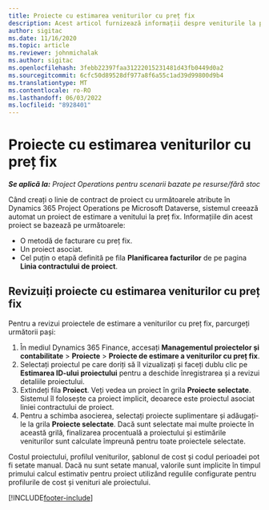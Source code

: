 ```yaml
---
title: Proiecte cu estimarea veniturilor cu preț fix
description: Acest articol furnizează informații despre veniturile la preț fix în proiecte.
author: sigitac
ms.date: 11/16/2020
ms.topic: article
ms.reviewer: johnmichalak
ms.author: sigitac
ms.openlocfilehash: 3febb22397faa31222015231481d43fb0449d0a2
ms.sourcegitcommit: 6cfc50d89528df977a8f6a55c1ad39d99800d9b4
ms.translationtype: MT
ms.contentlocale: ro-RO
ms.lasthandoff: 06/03/2022
ms.locfileid: "8928401"
---
```

# <a name="fixed-price-revenue-estimate-projects"></a>Proiecte cu estimarea veniturilor cu preț fix 

_**Se aplică la:** Project Operations pentru scenarii bazate pe resurse/fără stoc_

Când creați o linie de contract de proiect cu următoarele atribute în Dynamics 365 Project Operations pe Microsoft Dataverse, sistemul creează automat un proiect de estimare a venitului la preț fix. Informațiile din acest proiect se bazează pe următoarele:

  - O metodă de facturare cu preț fix.
  - Un proiect asociat.
  - Cel puțin o etapă definită pe fila **Planificarea facturilor** de pe pagina **Linia contractului de proiect**.

## <a name="review-fixed-price-revenue-estimates-projects"></a>Revizuiți proiecte cu estimarea veniturilor cu preț fix
Pentru a revizui proiectele de estimare a veniturilor cu preț fix, parcurgeți următorii pași:

1. În mediul Dynamics 365 Finance, accesați **Managementul proiectelor și contabilitate** > **Proiecte** > **Proiecte de estimare a veniturilor cu preț fix**.
2. Selectați proiectul pe care doriți să îl vizualizați și faceți dublu clic pe **Estimarea ID-ului proiectului** pentru a deschide înregistrarea și a revizui detaliile proiectului.
3. Extindeți fila **Proiect**. Veți vedea un proiect în grila **Proiecte selectate**. Sistemul îl folosește ca proiect implicit, deoarece este proiectul asociat liniei contractului de proiect. 
4. Pentru a schimba asocierea, selectați proiecte suplimentare și adăugați-le la grila **Proiecte selectate**. Dacă sunt selectate mai multe proiecte în această grilă, finalizarea procentuală a proiectului și estimările veniturilor sunt calculate împreună pentru toate proiectele selectate.

  Costul proiectului, profilul veniturilor, șablonul de cost și codul perioadei pot fi setate manual. Dacă nu sunt setate manual, valorile sunt implicite în timpul primului calcul estimativ pentru proiect utilizând regulile configurate pentru profilurile de cost și venituri ale proiectului.



[!INCLUDE[footer-include](../includes/footer-banner.md)]